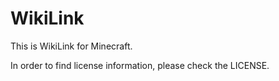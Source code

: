 WikiLink
========

This is WikiLink for Minecraft.

In order to find license information, please check the LICENSE.

